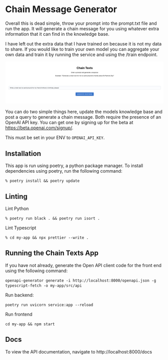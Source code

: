 # Chain Message Generator

Overall this is dead simple, throw your prompt into the prompt.txt file and run the app. It will generate a chain message for you
using whatever extra information that it can find in the knowledge base.

I have left out the extra data that I have trained on because it is not my data to share. If you would like to train your own model
you can aggregate your own data and train it by running the service and using the /train endpoint.

![alt text](images/sample.png)

You can do two simple things here, update the models knowledge base and post a query to generate a chain message. Both require
the presence of an OpenAI API key. You can get one by signing up for the beta at https://beta.openai.com/signup/.

This must be set in your ENV to `OPENAI_API_KEY`.

## Installation

This app is run using poetry, a python package manager. To install dependencies using poetry, run the following command:
```
% poetry install && poetry update
```

## Linting 

Lint Python 
``` 
% poetry run black . && poetry run isort .
```

Lint Typescript
```
% cd my-app && npx prettier --write .
```

## Running the Chain Texts App

If you have not already, generate the Open API client code for the front end using the following command:
```
openapi-generator generate -i http://localhost:8000/openapi.json -g typescript-fetch -o my-app/src/api
```
Run backend:
```
poetry run uvicorn service:app --reload
```
Run frontend
```
cd my-app && npm start
```

## Docs 

To view the API documentation, navigate to http://localhost:8000/docs